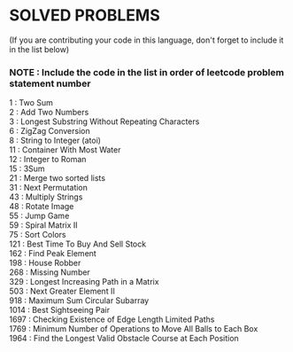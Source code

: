 # SOLVED PROBLEMS
(If you are contributing your code in this language, don't forget to include it in the list below)<br>
### NOTE : Include the code in the list in order of leetcode problem statement number

1 : Two Sum<br>
2 : Add Two Numbers<br>
3 : Longest Substring Without Repeating Characters<br>
6 : ZigZag Conversion<br>
8 : String to Integer (atoi)<br>
11 : Container With Most Water<br>
12 : Integer to Roman<br>
15 : 3Sum<br>
21 : Merge two sorted lists<br>
31 : Next Permutation<br>
43 : Multiply Strings<br> 
48 : Rotate Image<br>
55 : Jump Game<br>
59 : Spiral Matrix II<br>
75 : Sort Colors<br>
121 : Best Time To Buy And Sell Stock<br>
162 : Find Peak Element<br>
198 : House Robber<br>
268 : Missing Number<br>
329 : Longest Increasing Path in a Matrix<br>
503 : Next Greater Element II<br>
918 : Maximum Sum Circular Subarray<br>
1014 : Best Sightseeing Pair<br>
1697 : Checking Existence of Edge Length Limited Paths<br>
1769 : Minimum Number of Operations to Move All Balls to Each Box<br>
1964 : Find the Longest Valid Obstacle Course at Each Position<br>
